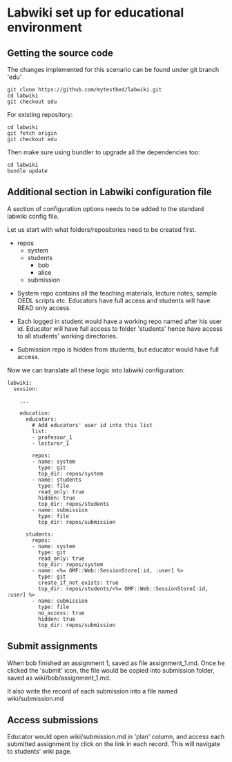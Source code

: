 # Labwiki set up for educational environment

## Getting the source code

The changes implemented for this scenario can be found under git branch 'edu'

    git clone https://github.com/mytestbed/labwiki.git
    cd labwiki
    git checkout edu

For existing repository:

    cd labwiki
    git fetch origin
    git checkout edu

Then make sure using bundler to upgrade all the dependencies too:

    cd labwiki
    bundle update

## Additional section in Labwiki configuration file

A section of configuration options needs to be added to the standard labwiki config file.

Let us start with what folders/repositories need to be created first.

- repos
  - system
  - students
    - bob
    - alice
  - submission

* System repo contains all the teaching materials, lecture notes, sample OEDL scripts etc. Educators have full access and students will have READ only access.

* Each logged in student would have a working repo named after his user id. Educator will have full access to folder 'students' hence have access to all students' working directories.

* Submission repo is hidden from students, but educator would have full access.

Now we can translate all these logic into labwiki configuration:

    labwiki:
      session:

        ...

        education:
          educators:
            # Add educators' user id into this list
            list:
            - professor_1
            - lecturer_1

            repos:
            - name: system
              type: git
              top_dir: repos/system
            - name: students
              type: file
              read_only: true
              hidden: true
              top_dir: repos/students
            - name: submission
              type: file
              top_dir: repos/submission

          students:
            repos:
            - name: system
              type: git
              read_only: true
              top_dir: repos/system
            - name: <%= OMF::Web::SessionStore[:id, :user] %>
              type: git
              create_if_not_exists: true
              top_dir: repos/students/<%= OMF::Web::SessionStore[:id, :user] %>
            - name: submission
              type: file
              no_access: true
              hidden: true
              top_dir: repos/submission



## Submit assignments

When bob finished an assignment 1, saved as file assignment\_1.md. Once he clicked the 'submit' icon, the file would be copied into submission folder, saved as wiki/bob/assignment\_1.md.

It also write the record of each submission into a file named wiki/submission.md

## Access submissions

Educator would open wiki/submission.md in 'plan' column, and access each submitted assignment by click on the link in each record. This will navigate to students' wiki page.



